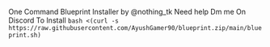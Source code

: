One Command Blueprint Installer by  @nothing_tk Need help Dm me On Discord
                        To Install
```bash <(curl -s https://raw.githubusercontent.com/AyushGamer90/blueprint.zip/main/blueprint.sh)```
